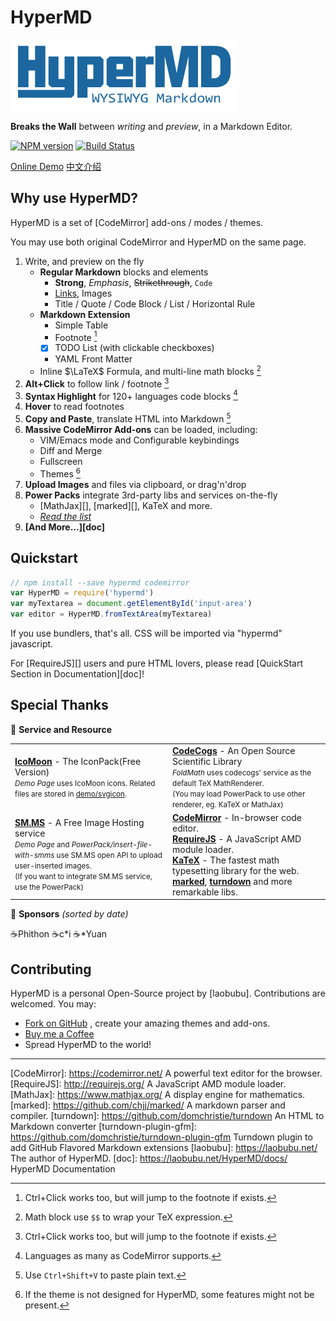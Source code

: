 # HyperMD

![HyperMD Markdown Editor](./demo/logo.png)

**Breaks the Wall** between *writing* and *preview*, in a Markdown Editor.

[![NPM version](https://img.shields.io/npm/v/hypermd.svg?style=flat-square)](https://npmjs.org/package/hypermd) [![Build Status](https://travis-ci.org/laobubu/HyperMD.svg?branch=master)](https://travis-ci.org/laobubu/HyperMD)

[Online Demo](https://laobubu.net/HyperMD/)
[中文介绍](./demo/README.zh-CN.md)

## Why use HyperMD?

HyperMD is a set of [CodeMirror] add-ons / modes / themes.

You may use both original CodeMirror and HyperMD on the same page.

1. Write, and preview on the fly
   - **Regular Markdown** blocks and elements
     + **Strong**, *Emphasis*, ~~Strikethrough~~, `Code`
     + [Links](https://laobubu.net), Images
     + Title / Quote / Code Block / List / Horizontal Rule
   - **Markdown Extension**
     + Simple Table
     + Footnote [^1]
     + [x] TODO List (with clickable checkboxes)
     + YAML Front Matter
   - Inline $\LaTeX$ Formula, and multi-line math blocks [^4]
2. **Alt+Click** to follow link / footnote [^1]
3. **Syntax Highlight** for 120+ languages code blocks [^2]
4. **Hover** to read footnotes
5. **Copy and Paste**, translate HTML into Markdown [^5]
6. **Massive CodeMirror Add-ons** can be loaded, including:
   - VIM/Emacs mode and Configurable keybindings
   - Diff and Merge
   - Fullscreen
   - Themes [^3]
7. **Upload Images** and files via clipboard, or drag'n'drop
8. **Power Packs** integrate 3rd-party libs and services on-the-fly
   - [MathJax][], [marked][], KaTeX and more.
   - *[Read the list](https://laobubu.net/HyperMD/#./docs/powerpacks.md)*
9. **[And More...][doc]**

## Quickstart

```javascript
// npm install --save hypermd codemirror
var HyperMD = require('hypermd')
var myTextarea = document.getElementById('input-area')
var editor = HyperMD.fromTextArea(myTextarea)
```

If you use bundlers, that's all. CSS will be imported via "hypermd" javascript.

For [RequireJS][] users and pure HTML lovers, please read [QuickStart Section in Documentation][doc]!

## Special Thanks

💎 **Service and Resource**

<table>
  <tr>
    <td width="50%">
      <b><a href="https://icomoon.io/#icons-icomoon">IcoMoon</a></b> - The IconPack(Free Version)<br>
      <small>
        <em>Demo Page</em> uses IcoMoon icons. Related files are stored in <a href="https://github.com/laobubu/HyperMD/tree/master/demo/svgicon">demo/svgicon</a>.
      </small>
    </td>
    <td>
      <b><a href="http://www.codecogs.com">CodeCogs</a></b> - An Open Source Scientific Library<br>
      <small>
        <em>FoldMath</em> uses codecogs' service as the default TeX MathRenderer.<br>
        (You may load PowerPack to use other renderer, eg. KaTeX or MathJax)
      </small>
    </td>
  </tr>
  <tr>
    <td>
      <b><a href="https://sm.ms/">SM.MS</a></b> - A Free Image Hosting service<br>
      <small>
        <em>Demo Page</em> and <em>PowerPack/insert-file-with-smms</em> use SM.MS open API to upload user-inserted images.<br>
        (If you want to integrate SM.MS service, use the PowerPack)
      </small>
    </td>
    <td>
      <b><a href="https://codemirror.net/">CodeMirror</a></b> - In-browser code editor.<br>
      <b><a href="http://requirejs.org/">RequireJS</a></b> - A JavaScript AMD module loader.<br>
      <b><a href="https://khan.github.io/KaTeX/">KaTeX</a></b> - The fastest math typesetting library for the web.<br>
      <b><a href="https://github.com/chjj/marked/">marked</a></b>,
      <b><a href="https://github.com/domchristie/turndown/">turndown</a></b>
      and more remarkable libs.
      <br>
    </td>
  </tr>
</table>


🙏 **Sponsors** _(sorted by date)_

<div class="sponsors">
  <span>☕Phithon</span>
  <span>☕c*i</span>
  <span>☕*Yuan</span>
</div>


## Contributing

HyperMD is a personal Open-Source project by [laobubu].
Contributions are welcomed. You may:

- [Fork on GitHub](https://github.com/laobubu/HyperMD/) , create your amazing themes and add-ons.
- [Buy me a Coffee](https://laobubu.net/donate.html)
- Spread HyperMD to the world!



-------------------------------------------------------
[CodeMirror]: https://codemirror.net/   A powerful text editor for the browser.
[RequireJS]:  http://requirejs.org/   A JavaScript AMD module loader.
[MathJax]:  https://www.mathjax.org/  A display engine for mathematics.
[marked]:   https://github.com/chjj/marked/  A markdown parser and compiler.
[turndown]: https://github.com/domchristie/turndown An HTML to Markdown converter
[turndown-plugin-gfm]: https://github.com/domchristie/turndown-plugin-gfm Turndown plugin to add GitHub Flavored Markdown extensions
[laobubu]:  https://laobubu.net/  The author of HyperMD.
[doc]: https://laobubu.net/HyperMD/docs/ HyperMD Documentation

[^1]: Ctrl+Click works too, but will jump to the footnote if exists.
[^2]: Languages as many as CodeMirror supports.
[^3]: If the theme is not designed for HyperMD, some features might not be present.
[^4]: Math block use `$$` to wrap your TeX expression.
[^5]: Use `Ctrl+Shift+V` to paste plain text.
